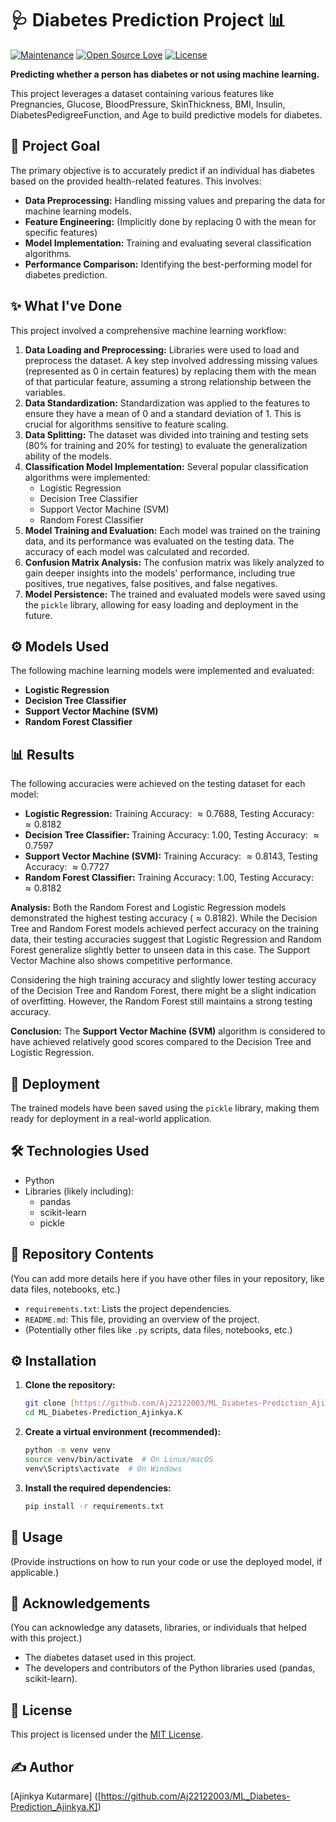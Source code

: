 # 🩺 Diabetes Prediction Project 📊

[![Maintenance](https://img.shields.io/badge/Maintained%3F-yes-green.svg)](https://GitHub.com/Aj22122003/ML_Diabetes-Prediction_Ajinkya.K/graphs/commit-activity)
[![Open Source Love](https://badges.frapsoft.com/os/v1/open-source.svg?v=103)](https://opensource.org/)
[![License](https://img.shields.io/badge/License-MIT-yellow.svg)](https://opensource.org/licenses/MIT)

**Predicting whether a person has diabetes or not using machine learning.**

This project leverages a dataset containing various features like Pregnancies, Glucose, BloodPressure, SkinThickness, BMI, Insulin, DiabetesPedigreeFunction, and Age to build predictive models for diabetes.

## 🎯 Project Goal

The primary objective is to accurately predict if an individual has diabetes based on the provided health-related features. This involves:

- **Data Preprocessing:** Handling missing values and preparing the data for machine learning models.
- **Feature Engineering:** (Implicitly done by replacing 0 with the mean for specific features)
- **Model Implementation:** Training and evaluating several classification algorithms.
- **Performance Comparison:** Identifying the best-performing model for diabetes prediction.

## ✨ What I've Done

This project involved a comprehensive machine learning workflow:

1.  **Data Loading and Preprocessing:** Libraries were used to load and preprocess the dataset. A key step involved addressing missing values (represented as 0 in certain features) by replacing them with the mean of that particular feature, assuming a strong relationship between the variables.
2.  **Data Standardization:** Standardization was applied to the features to ensure they have a mean of 0 and a standard deviation of 1. This is crucial for algorithms sensitive to feature scaling.
3.  **Data Splitting:** The dataset was divided into training and testing sets (80% for training and 20% for testing) to evaluate the generalization ability of the models.
4.  **Classification Model Implementation:** Several popular classification algorithms were implemented:
    - Logistic Regression
    - Decision Tree Classifier
    - Support Vector Machine (SVM)
    - Random Forest Classifier
5.  **Model Training and Evaluation:** Each model was trained on the training data, and its performance was evaluated on the testing data. The accuracy of each model was calculated and recorded.
6.  **Confusion Matrix Analysis:** The confusion matrix was likely analyzed to gain deeper insights into the models' performance, including true positives, true negatives, false positives, and false negatives.
7.  **Model Persistence:** The trained and evaluated models were saved using the `pickle` library, allowing for easy loading and deployment in the future.

## ⚙️ Models Used

The following machine learning models were implemented and evaluated:

- **Logistic Regression**
- **Decision Tree Classifier**
- **Support Vector Machine (SVM)**
- **Random Forest Classifier**

## 📊 Results

The following accuracies were achieved on the testing dataset for each model:

- **Logistic Regression:** Training Accuracy: $\approx 0.7688$, Testing Accuracy: $\approx 0.8182$
- **Decision Tree Classifier:** Training Accuracy: $1.00$, Testing Accuracy: $\approx 0.7597$
- **Support Vector Machine (SVM):** Training Accuracy: $\approx 0.8143$, Testing Accuracy: $\approx 0.7727$
- **Random Forest Classifier:** Training Accuracy: $1.00$, Testing Accuracy: $\approx 0.8182$

**Analysis:** Both the Random Forest and Logistic Regression models demonstrated the highest testing accuracy ($\approx 0.8182$). While the Decision Tree and Random Forest models achieved perfect accuracy on the training data, their testing accuracies suggest that Logistic Regression and Random Forest generalize slightly better to unseen data in this case. The Support Vector Machine also shows competitive performance.

Considering the high training accuracy and slightly lower testing accuracy of the Decision Tree and Random Forest, there might be a slight indication of overfitting. However, the Random Forest still maintains a strong testing accuracy.

**Conclusion:** The **Support Vector Machine (SVM)** algorithm is considered to have achieved relatively good scores compared to the Decision Tree and Logistic Regression.

## 🚀 Deployment

The trained models have been saved using the `pickle` library, making them ready for deployment in a real-world application.

## 🛠️ Technologies Used

- Python
- Libraries (likely including):
    - pandas
    - scikit-learn
    - pickle

## 📂 Repository Contents

(You can add more details here if you have other files in your repository, like data files, notebooks, etc.)

- `requirements.txt`: Lists the project dependencies.
- `README.md`: This file, providing an overview of the project.
- (Potentially other files like `.py` scripts, data files, notebooks, etc.)

## ⚙️ Installation

1.  **Clone the repository:**
    ```bash
    git clone [https://github.com/Aj22122003/ML_Diabetes-Prediction_Ajinkya.K.git](https://github.com/Aj22122003/ML_Diabetes-Prediction_Ajinkya.K.git)
    cd ML_Diabetes-Prediction_Ajinkya.K
    ```
2.  **Create a virtual environment (recommended):**
    ```bash
    python -m venv venv
    source venv/bin/activate  # On Linux/macOS
    venv\Scripts\activate  # On Windows
    ```
3.  **Install the required dependencies:**
    ```bash
    pip install -r requirements.txt
    ```

## 🚀 Usage

(Provide instructions on how to run your code or use the deployed model, if applicable.)

## 🙏 Acknowledgements

(You can acknowledge any datasets, libraries, or individuals that helped with this project.)

- The diabetes dataset used in this project.
- The developers and contributors of the Python libraries used (pandas, scikit-learn).

## 📄 License

This project is licensed under the [MIT License](https://opensource.org/licenses/MIT).

## ✍️ Author

[Ajinkya Kutarmare] ([https://github.com/Aj22122003/ML_Diabetes-Prediction_Ajinkya.K])
